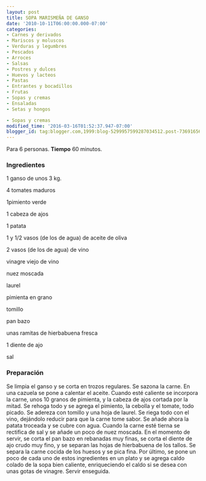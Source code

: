 ```yaml
---
layout: post
title: SOPA MARISMEÑA DE GANSO
date: '2010-10-11T06:00:00.000-07:00'
categories:
- Carnes y derivados
- Mariscos y moluscos
- Verduras y legumbres
- Pescados
- Arroces
- Salsas
- Postres y dulces
- Huevos y lacteos
- Pastas
- Entrantes y bocadillos
- Frutas
- Sopas y cremas
- Ensaladas
- Setas y hongos

- Sopas y cremas
modified_time: '2016-03-16T01:52:37.947-07:00'
blogger_id: tag:blogger.com,1999:blog-5299957599287034512.post-7369165600926109824
---
```


Para 6 personas.
<b>Tiempo</b> 60 minutos.

<h3>Ingredientes</h3>

1 ganso de unos 3 kg.

4 tomates maduros

1pimiento verde

1 cabeza de ajos

1 patata

1 y 1/2 vasos (de los de agua) de aceite de oliva

2 vasos (de los de agua) de vino

vinagre viejo de vino

nuez moscada

laurel

pimienta en grano

tomillo

pan bazo

unas ramitas de hierbabuena fresca

1 diente de ajo

sal

<h3>Preparación</h3>

Se limpia el ganso y se corta en trozos regulares. Se sazona la carne. En una cazuela se pone a calentar el aceite. Cuando esté caliente se incorpora la carne, unos 10 granos de pimienta, y la cabeza de ajos cortada por la mitad. Se rehoga todo y se agrega el pimiento, la cebolla y el tomate, todo picado. Se adereza con tomillo y una hoja de laurel. Se riega todo con el vino, dejándolo reducir para que la carne tome sabor. Se añade ahora la patata troceada y se cubre con agua. Cuando la carne esté tierna se rectifica de sal y se añade un poco de nuez moscada. En el momento de servir, se corta el pan bazo en rebanadas muy finas, se corta el diente de ajo crudo muy fino, y se separan las hojas de hierbabuena de los tallos. Se separa la carne cocida de los huesos y se pica fina. Por último, se pone un poco de cada uno de estos ingredientes en un plato y se agrega caldo colado de la sopa bien caliente, enriqueciendo el caldo si se desea con unas gotas de vinagre. Servir enseguida.

